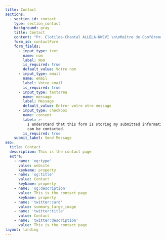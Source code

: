 ```yaml
---
title: Contact
sections:
  - section_id: contact
    type: section_contact
    background: gray
    title: Contact
    content: "Pr. Clotilde-Chantal ALLELA-KWEVI \n\nMaître de Conférences, Art et Littérature hispano-américains <br>Université Omar Bongo <br> Faculté de Lettres et Sciences Humaines <br> Département\_ d’Etudes Ibériques et Latino-américaines <br> BP: 17004 | Tél: (+241) 01-73-76-42 <br> Libreville (GABON) <br>\n<yachadee1208@gmail.com> <br> <clotilde.allela@yahoo.com>\n\n"
    form_id: contactForm
    form_fields:
      - input_type: text
        name: nom
        label: Nom
        is_required: true
        default_value: Votre nom
      - input_type: email
        name: email
        label: Votre email
        is_required: true
      - input_type: textarea
        name: message
        label: Message
        default_value: Entrer votre otre message
      - input_type: checkbox
        name: consent
        label: >-
          I understand that this form is storing my submitted information so I
          can be contacted.
        is_required: true
    submit_label: Send Message
seo:
  title: Contact
  description: This is the contact page
  extra:
    - name: 'og:type'
      value: website
      keyName: property
    - name: 'og:title'
      value: Contact
      keyName: property
    - name: 'og:description'
      value: This is the contact page
      keyName: property
    - name: 'twitter:card'
      value: summary_large_image
    - name: 'twitter:title'
      value: Contact
    - name: 'twitter:description'
      value: This is the contact page
layout: landing
---
```

